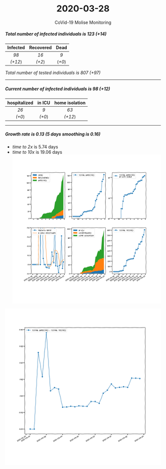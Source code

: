 <div align='center'>

# 2020-03-28
CoVid-19 Molise Monitoring
</div>

##### Total number of infected individuals is 123 (+14)
Infected | Recovered | Dead
:---: | :---: | :---:
*98* | *16* | *9*
*(+12*) | *(+2*) | (*+0*)

*Total number of tested individuals is 807 (+97)*
***
##### Current number of infected individuals is 98 (+12)
hospitalized | in ICU | home isolation
:---: | :---: | :---:
*26* |*9* |*63*
*(+0*) |*(+0*) |*(+12*)
***
##### Growth rate is 0.13 (5 days smoothing is 0.16)
- *time to 2x* is 5.74 days
- *time to 10x* is 19.06 days
![stats][stats]

![infected_normalized][infected_normalized]

[stats]: stats_Molise.png
[infected_normalized]: infected_normalized_Molise.png
